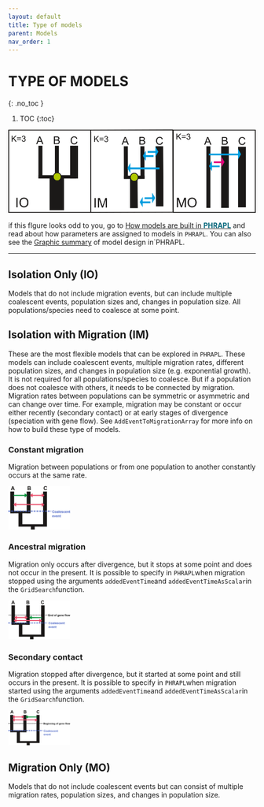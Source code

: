 ```yaml
---
layout: default
title: Type of models
parent: Models
nav_order: 1
---
```


# TYPE OF MODELS
{: .no_toc }
1. TOC
{:toc}


![](https://github.com/ariadnamorales/phrapl-manual/blob/master/images/modelType.png?raw=true)

if this fIgure looks odd to you, go to [How models are built in  **<font color='#006579'>PHRAPL</font>**](https://phrapl.github.io/Content/GenerateSetModels) and read about how parameters are assigned to models in `PHRAPL`. You can also see the [Graphic summary](#GraphicSummary-modelInterpretation) of model design in`PHRAPL.

---
## Isolation Only (IO)
Models that do not include migration events, but can include multiple coalescent events, population sizes and, changes in population size. All populations/species need to coalesce at some point.


## Isolation with Migration (IM)
These are the most flexible models that can be explored in `PHRAPL`. These models can include coalescent events, multiple migration rates, different population sizes, and changes in population size (e.g. exponential growth). 
It is not required for all populations/species to coalesce. But if a population does not coalesce with others, it needs to be connected by migration.
Migration rates between populations can be symmetric or asymmetric and can change over time. For example, migration may be constant or occur either recently (secondary contact) or at early stages of divergence (speciation with gene flow). See `AddEventToMigrationArray` for more info on how to build these type of models.


### Constant migration
Migration between populations or from one population to another constantly occurs at the same rate.

<img src="https://github.com/ariadnamorales/phrapl-manual/blob/master/images/constantMigration.png?raw=true" width="25%" height="25%" />


### Ancestral migration
Migration only occurs after divergence, but it stops at some point and does not occur in the present. It is possible to specify in `PHRAPL`when migration stopped using the arguments `addedEventTime`and `addedEventTimeAsScalar`in the `GridSearch`function.

<img src="https://github.com/ariadnamorales/phrapl-manual/blob/master/images/ancMigration.png?raw=true" width="25%" height="25%" />


### Secondary contact
Migration stopped after divergence, but it started at some point and still occurs in the present. It is possible to specify in `PHRAPL`when migration started using the arguments `addedEventTime`and `addedEventTimeAsScalar`in the `GridSearch`function.

<img src="https://github.com/ariadnamorales/phrapl-manual/blob/master/images/secondaryContact.png?raw=true" width="25%" height="25%" />


## Migration Only (MO)
Models that do not include coalescent events but can consist of multiple migration rates, population sizes, and changes in population size.
